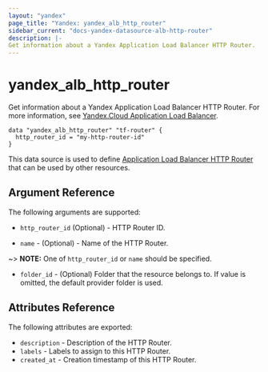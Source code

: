 ```yaml
---
layout: "yandex"
page_title: "Yandex: yandex_alb_http_router"
sidebar_current: "docs-yandex-datasource-alb-http-router"
description: |-
Get information about a Yandex Application Load Balancer HTTP Router.
---
```


# yandex\_alb\_http\_router

Get information about a Yandex Application Load Balancer HTTP Router. For more information, see
[Yandex.Cloud Application Load Balancer](https://cloud.yandex.com/en/docs/application-load-balancer/quickstart).

```hcl
data "yandex_alb_http_router" "tf-router" {
  http_router_id = "my-http-router-id"
}
```

This data source is used to define [Application Load Balancer HTTP Router] that can be used by other resources.

## Argument Reference

The following arguments are supported:

* `http_router_id` (Optional) - HTTP Router ID.

* `name` - (Optional) - Name of the HTTP Router.

~> **NOTE:** One of `http_router_id` or `name` should be specified.

* `folder_id` - (Optional) Folder that the resource belongs to. If value is omitted, the default provider folder is used.

## Attributes Reference

The following attributes are exported:

* `description` - Description of the HTTP Router.
* `labels` - Labels to assign to this HTTP Router.
* `created_at` - Creation timestamp of this HTTP Router.

[Application Load Balancer HTTP Router]: https://cloud.yandex.com/en/docs/application-load-balancer/concepts/http-router